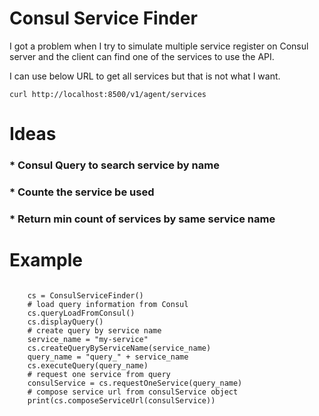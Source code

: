# Consul Service Finder
I got a problem when I try to simulate multiple service register on Consul server and the client can find one of the services to use the API.

I can use below URL to get all services but that is not what I want.
<pre><code>curl http://localhost:8500/v1/agent/services</code></pre>

# Ideas

### * Consul Query to search service by name
### * Counte the service be used
### * Return min count of services by same service name

# Example
<pre><code>
    cs = ConsulServiceFinder()
    # load query information from Consul
    cs.queryLoadFromConsul()
    cs.displayQuery()
    # create query by service name
    service_name = "my-service"
    cs.createQueryByServiceName(service_name)
    query_name = "query_" + service_name 
    cs.executeQuery(query_name)
    # request one service from query
    consulService = cs.requestOneService(query_name)
    # compose service url from consulService object
    print(cs.composeServiceUrl(consulService))
</code></pre>

